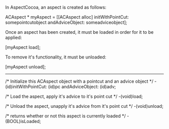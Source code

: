 

In AspectCocoa, an aspect is created as follows:
    
 ACAspect * myAspect = [[ACAspect alloc] initWithPointCut: somepointcutobject 
                                          andAdviceObject: someadviceobject];

Once an aspect has been created, it must be loaded in order for it to be applied:
    
 [myAspect load];

To remove it's functionality, it must be unloaded:
    
 [myAspect unload];


----

    
 /* 
     Initialize this ACAspect object with a pointcut and an advice object
 */
 -(id)initWithPointCut: (id)pc andAdviceObject: (id)adv;
 
 /* 
     Load the aspect, apply it's advice to it's point cut
 */
 -(void)load;
 
 /* 
     Unload the aspect, unapply it's advice from it's point cut
 */
 -(void)unload;
 
 /* 
     returns whether or not this aspect is currently loaded
 */
 -(BOOL)isLoaded;

